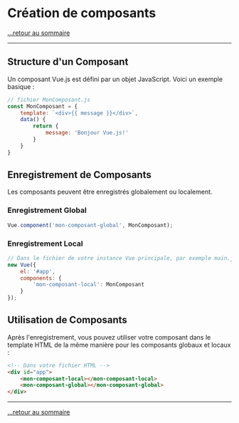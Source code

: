 # Création de composants

[...retour au sommaire](../sommaire.md)

---

## Structure d'un Composant

Un composant Vue.js est défini par un objet JavaScript. Voici un exemple basique :

```javascript
// fichier MonComposant.js
const MonComposant = {
    template: `<div>{{ message }}</div>`,
    data() {
        return {
            message: 'Bonjour Vue.js!'
        }
    }
}
```

## Enregistrement de Composants

Les composants peuvent être enregistrés globalement ou localement.

### Enregistrement Global

```javascript
Vue.component('mon-composant-global', MonComposant);
```

### Enregistrement Local

```javascript
// Dans le fichier de votre instance Vue principale, par exemple main.js
new Vue({
    el: '#app',
    components: {
        'mon-composant-local': MonComposant
    }
});
```

## Utilisation de Composants

Après l'enregistrement, vous pouvez utiliser votre composant dans le template HTML de la même manière pour les composants globaux et locaux :

```html
<!-- Dans votre fichier HTML -->
<div id="app">
    <mon-composant-local></mon-composant-local>
    <mon-composant-global></mon-composant-global>
</div>
```

---

[...retour au sommaire](../sommaire.md)